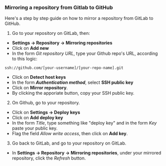 ### Mirroring a repository from Gitlab to GitHub

Here's a step by step guide on how to mirror a repository from GitLab to GitHub.

1. Go to your repository on GitLab, then:
- **Settings → Repository → Mirroring repositories**
- Click on **Add new**
- In the form *Git repository URL*, type your Github repo's URL, according to this logic:
``````
ssh://github.com/[your-username]/[your-repo-name].git
``````
- Click on **Detect host keys**
- In the form ***Authentication method***, select **SSH public key**
- Click on **Mirror repository**.
- By clicking the apporiate button, copy your SSH public key.

2. On Github, go to your repository.
- Click on **Settings → Deploy keys**
- Click on **Add deploy key**
- In the form *Title*, type something like "deploy key" and in the form *Key* paste your public key.
- Flag the field *Allow write access*, then click on **Add key**.

3. Go back to GitLab, and go to your repository on GitLab.
- In **Settings → Repository → Mirroring repositories**, under your mirrored repository, click the *Refresh* button.
